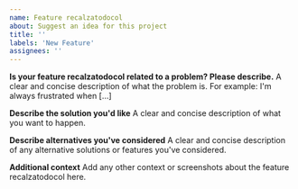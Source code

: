 ```yaml
---
name: Feature recalzatodocol
about: Suggest an idea for this project
title: ''
labels: 'New Feature'
assignees: ''
---
```


**Is your feature recalzatodocol related to a problem? Please describe.**
A clear and concise description of what the problem is. For example: I'm always frustrated when [...]

**Describe the solution you'd like**
A clear and concise description of what you want to happen.

**Describe alternatives you've considered**
A clear and concise description of any alternative solutions or features you've considered.

**Additional context**
Add any other context or screenshots about the feature recalzatodocol here.
